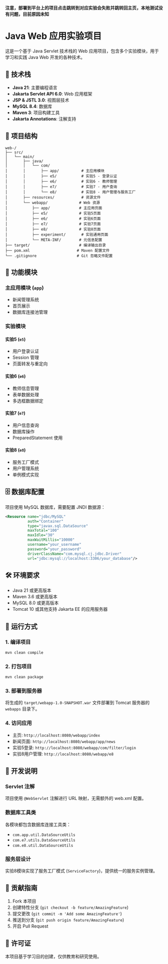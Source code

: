 **注意，部署到平台上的项目点击跳转到对应实验会失败并跳转回主页，本地测试没有问题，目前原因未知**

# Java Web 应用实验项目

这是一个基于 Java Servlet 技术栈的 Web 应用项目，包含多个实验模块，用于学习和实践 Java Web 开发的各种技术。

## 🚀 技术栈

- **Java 21**: 主要编程语言
- **Jakarta Servlet API 6.0**: Web 应用框架
- **JSP & JSTL 3.0**: 视图层技术
- **MySQL 8.4**: 数据库
- **Maven 3**: 项目构建工具
- **Jakarta Annotations**: 注解支持

## 📁 项目结构

```
web-/
├── src/
│   └── main/
│       ├── java/
│       │   └── com/
│       │       ├── app/          # 主应用模块
│       │       ├── e5/           # 实验5 - 登录认证
│       │       ├── e6/           # 实验6 - 教师管理
│       │       ├── e7/           # 实验7 - 用户查询
│       │       └── e8/           # 实验8 - 用户管理与服务工厂
│       ├── resources/            # 资源文件
│       └── webapp/              # Web 资源
│           ├── app/             # 主应用页面
│           ├── e5/              # 实验5页面
│           ├── e6/              # 实验6页面
│           ├── e7/              # 实验7页面
│           ├── e8/              # 实验8页面
│           ├── experiment/       # 实验通用页面
│           └── META-INF/        # 元信息配置
├── target/                      # 编译输出目录
├── pom.xml                     # Maven 配置文件
└── .gitignore                  # Git 忽略文件配置
```

## 🔧 功能模块

### 主应用模块 (`app`)
- 新闻管理系统
- 首页展示
- 数据库连接池管理

### 实验模块

#### 实验5 (`e5`)
- 用户登录认证
- Session 管理
- 页面转发与重定向

#### 实验6 (`e6`)
- 教师信息管理
- 表单数据处理
- 多选框数据绑定

#### 实验7 (`e7`)
- 用户信息查询
- 数据库操作
- PreparedStatement 使用

#### 实验8 (`e8`)
- 服务工厂模式
- 用户管理系统
- 单例模式实现

## 🗄️ 数据库配置

项目使用 MySQL 数据库，需要配置 JNDI 数据源：

```xml
<Resource name="jdbc/MySQL"
          auth="Container"
          type="javax.sql.DataSource"
          maxTotal="100"
          maxIdle="30"
          maxWaitMillis="10000"
          username="your_username"
          password="your_password"
          driverClassName="com.mysql.cj.jdbc.Driver"
          url="jdbc:mysql://localhost:3306/your_database"/>
```

## 🛠️ 环境要求

- Java 21 或更高版本
- Maven 3.6 或更高版本
- MySQL 8.0 或更高版本
- Tomcat 10 或其他支持 Jakarta EE 的应用服务器

## 🚀 运行方式

### 1. 编译项目
```bash
mvn clean compile
```

### 2. 打包项目
```bash
mvn clean package
```

### 3. 部署到服务器
将生成的 `target/webapp-1.0-SNAPSHOT.war` 文件部署到 Tomcat 服务器的 `webapps` 目录下。

### 4. 访问应用
- 主页: `http://localhost:8080/webapp/index`
- 新闻页面: `http://localhost:8080/webapp/app/news`
- 实验5登录: `http://localhost:8080/webapp/com/filter/login`
- 实验8用户管理: `http://localhost:8080/webapp/e8`

## 📝 开发说明

### Servlet 注解
项目使用 `@WebServlet` 注解进行 URL 映射，无需额外的 web.xml 配置。

### 数据库工具类
各模块都包含数据库连接工具类：
- `com.app.util.DataSourceUtils`
- `com.e7.utils.DataSourceUtils`
- `com.e8.util.DataSourceUtils`

### 服务层设计
实验8模块实现了服务工厂模式 (`ServiceFactory`)，提供统一的服务实例管理。

## 🤝 贡献指南

1. Fork 本项目
2. 创建特性分支 (`git checkout -b feature/AmazingFeature`)
3. 提交更改 (`git commit -m 'Add some AmazingFeature'`)
4. 推送到分支 (`git push origin feature/AmazingFeature`)
5. 开启 Pull Request

## 📄 许可证

本项目基于学习目的创建，仅供教育和研究使用。
